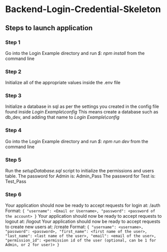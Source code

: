 # Backend-Login-Credential-Skeleton

## Steps to launch application

### Step 1
Go into the Login Example directory and run *$: npm install* from the command line

### Step 2
Initialize all of the appropriate values inside the .env file

### Step 3
Initialize a database in sql as per the settings you created in the config file found inside *Login Example\config*
This means create a database such as db_dev, and adding that name to *Login Example\config*

### Step 4
Go into the Login Example directory and run *$: npm run dev* from the command line

### Step 5
Run the *setupDatabase.sql* script to initialize the permissions and users table.
The password for Admin is: Admin_Pass
The password for Test is: Test_Pass

### Step 6
Your application should now be ready to accept requests for login at: /auth <post request>
  Format:
  `{
    "username": <Email or Username>,
    "password": <password of the account>
  }`
Your application should now be ready to accept requests to logout at: /logout <get request>
Your application should now be ready to accept requests to create new users at: /create <post request>
  Format:
  `{
    "username": <username>,
    "password": <password>,
    "first_name": <first name of the user>,
    "last_name": <last name of the user>,
    "email": <email of the user>,
    "permission_id": <permission id of the user (optional, can be 1 for Admin, or 2 for user)>
  }`
